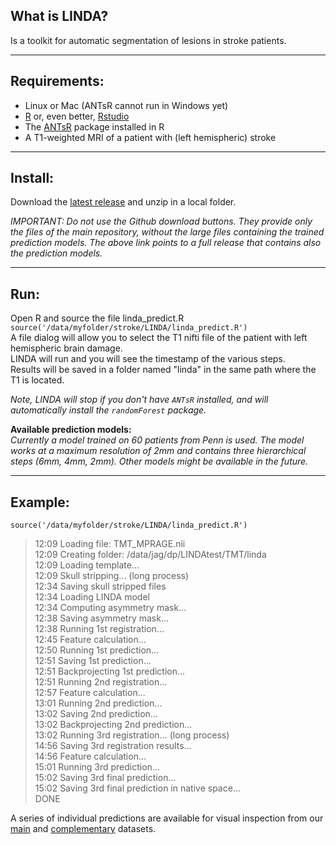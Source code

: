 ## What is LINDA?  
Is a toolkit for automatic segmentation of lesions in stroke patients.   
*****  
##  Requirements:  
* Linux or Mac (ANTsR cannot run in Windows yet)  
* [R](http://www.r-project.org/) or, even better, [Rstudio](http://www.rstudio.com/products/rstudio/download/) 
* The [ANTsR](http://stnava.github.io/ANTsR/) package installed in R
* A T1-weighted MRI of a patient with (left hemispheric) stroke
 
*****  
## Install:  
Download the [latest release](https://github.com/dorianps/LINDA/releases/download/0.1/LINDA_v0.1.zip) and unzip in a local folder.  
  
_IMPORTANT: Do not use the Github download buttons. They provide only the files of the main repository, without the large files containing the trained prediction models. The above link points to a full release that contains also the prediction models._  
  
*****  
## Run:  
Open R and source the file linda_predict.R
`source('/data/myfolder/stroke/LINDA/linda_predict.R')`  
A file dialog will allow you to select the T1 nifti file of the patient with left hemispheric brain damage.  
LINDA will run and you will see the timestamp of the various steps.  
Results will be saved in a folder named "linda" in the same path where the T1 is located.  

  
 _Note, LINDA will stop if you don't have `ANTsR` installed, and will automatically install the `randomForest` package._  
  
  
**Available prediction models:**  
_Currently a model trained on 60 patients from Penn is used. The model works at a maximum resolution of 2mm and contains three hierarchical steps (6mm, 4mm, 2mm). Other models might be available in the future._  
  
*****  
## Example:  
`source('/data/myfolder/stroke/LINDA/linda_predict.R')`  
>  12:09 Loading file: TMT_MPRAGE.nii  
12:09 Creating folder: /data/jag/dp/LINDAtest/TMT/linda  
12:09 Loading template...  
12:09 Skull stripping... (long process)  
12:34 Saving skull stripped files  
12:34 Loading LINDA model  
12:34 Computing asymmetry mask...  
12:38 Saving asymmetry mask...  
12:38 Running 1st registration...  
12:45 Feature calculation...  
12:50 Running 1st prediction...  
12:51 Saving 1st prediction...   
12:51 Backprojecting 1st prediction...  
12:51 Running 2nd registration...  
12:57 Feature calculation...  
13:01 Running 2nd prediction...  
13:02 Saving 2nd prediction...  
13:02 Backprojecting 2nd prediction...  
13:02 Running 3rd registration... (long process)  
14:56 Saving 3rd registration results...  
14:56 Feature calculation...  
15:01 Running 3rd prediction...  
15:02 Saving 3rd final prediction...  
15:02 Saving 3rd final prediction in native space...  
DONE  


A series of individual predictions are available for visual inspection from our  [main](https://github.com/dorianps/LINDA/blob/master/Individual_Predictions_UPenn_Dataset.pdf) and [complementary](https://github.com/dorianps/LINDA/blob/master/Individual_Predictions_Georgetown_Dataset.pdf) datasets.

